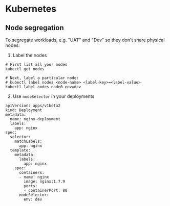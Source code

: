 Kubernetes
===

## Node segregation

To segregate workloads, e.g. "UAT" and "Dev" so they don't share physical nodes:

1. Label the nodes

```
# First list all your nodes
kubectl get nodes

# Next, label a particular node:
# kubectl label nodes <node-name> <label-key>=<label-value>
kubectl label nodes node0 env=dev
```

2. Use `nodeSelector` in your deployments

```
apiVersion: apps/v1beta2
kind: Deployment
metadata:
  name: nginx-deployment
  labels:
    app: nginx
spec:
  selector:
    matchLabels:
      app: nginx
  template:
    metadata:
      labels:
        app: nginx
    spec:
      containers:
      - name: nginx
        image: nginx:1.7.9
        ports:
        - containerPort: 80
      nodeSelector:
        env: dev
```
